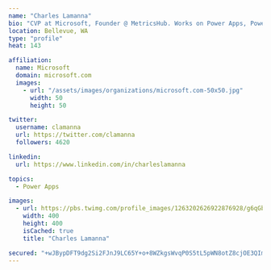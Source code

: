 ```yaml
---
name: "Charles Lamanna"
bio: "CVP at Microsoft, Founder @ MetricsHub. Works on Power Apps, Power Automate, Power Virtual Agent, Common Data Service and Dynamics 365."
location: Bellevue, WA
type: "profile"
heat: 143

affiliation:
  name: Microsoft
  domain: microsoft.com
  images:
    - url: "/assets/images/organizations/microsoft.com-50x50.jpg"
      width: 50
      height: 50

twitter:
  username: clamanna
  url: https://twitter.com/clamanna
  followers: 4620

linkedin:
  url: https://www.linkedin.com/in/charleslamanna

topics:
  - Power Apps

images:
  - url: https://pbs.twimg.com/profile_images/1263202626922876928/g6qGbHZ-_400x400.jpg
    width: 400
    height: 400
    isCached: true
    title: "Charles Lamanna"

secured: "+wJBypDFT9dg2Si2FJnJ9LC65Y+o+8WZkgsWvqP0S5tL5pWN8otZ8cjOE3QImo6otfv8SLX6vAaVwQ0g2l+XN46wl+gQcXLbx/7GYLnVvv8ODHx+sE55W+Fuu16AvkYSa92+Yrllx1T+KqiuNUGFHkn6D+CNNYtZ/7hdNSsHPMfCpNEHyQID/WHjNZUkuSnmfId5Gv+G0oHreTp9705TYrH/dNMh6FPqC08SKwWd506owyyUVDLAh+GyVHZHWDJhX0httE4uPYmUI2BC3M9wTviFxJZzBG4b50ek5u4hwBYC/FYs+N1zg34fgwgEdNn/KtRkKjf81ZX2SIEmq28yLQqbMkSZR/v6GR66HxQIg1lJ2gOcbjRd6YmiV4kYHCX0w7R06Xmgx5SUgoO84xPzpCBLsu2MRzqOUrGTajhO+RM=;FFIyo7jTUb141KkVkxyYgw=="
---
```


